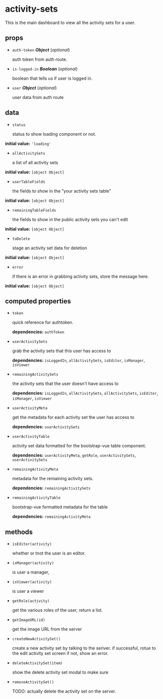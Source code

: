 # activity-sets 

This is the main dashboard to view all the activity sets for a user. 

## props 

- `auth-token` ***Object*** (*optional*) 

  auth token from auth route. 

- `is-logged-in` ***Boolean*** (*optional*) 

  boolean that tells us if user is logged in. 

- `user` ***Object*** (*optional*) 

  user data from auth route 

## data 

- `status` 

  status to show loading component or not. 

**initial value:** `'loading'` 

- `allActivitySets` 

  a list of all activity sets 

**initial value:** `[object Object]` 

- `userTableFields` 

  the fields to show in the "your activity sets table" 

**initial value:** `[object Object]` 

- `remainingTableFields` 

  the fields to show in the public activity sets you can't edit 

**initial value:** `[object Object]` 

- `toDelete` 

  stage an activity set data for deletion 

**initial value:** `[object Object]` 

- `error` 

  if there is an error in grabbing activity sets, store the message here. 

**initial value:** `[object Object]` 

## computed properties 

- `token` 

  quick reference for authtoken. 

   **dependencies:** `authToken` 

- `userActivitySets` 

  grab the activity sets that this user has access to 

   **dependencies:** `isLoggedIn`, `allActivitySets`, `isEditor`, `isManager`, `isViewer` 

- `remainingActivitySets` 

  the activity sets that the user doesn't have access to 

   **dependencies:** `isLoggedIn`, `allActivitySets`, `allActivitySets`, `isEditor`, `isManager`, `isViewer` 

- `userActivityMeta` 

  get the metadata for each activity set the user has access to 

   **dependencies:** `userActivitySets` 

- `userActivityTable` 

  activity set data formatted for the bootstrap-vue table component. 

   **dependencies:** `userActivityMeta`, `getRole`, `userActivitySets`, `userActivitySets` 

- `remainingActivityMeta` 

  metadata for the remaining activity sets. 

   **dependencies:** `remainingActivitySets` 

- `remainingActivityTable` 

  bootstrap-vue formatted metadata for the table 

   **dependencies:** `remainingActivityMeta` 


## methods 

- `isEditor(activity)` 

  whether or tnot the user is an editor. 

- `isManager(activity)` 

  is user a manager, 

- `isViewer(activity)` 

  is user a viewer 

- `getRole(activity)` 

  get the various roles of the user, return a list. 

- `getImageURL(id)` 

  get the image URL from the server 

- `createNewActivitySet()` 

  create a new activity set by talking to the seriver.
  if successful, rotue to the edit activity set screen
  if not, show an error. 

- `deleteActivitySet(item)` 

  show the delete activity set modal to make sure 

- `removeActivitySet()` 

  TODO: actually delete the activity set on the server. 

